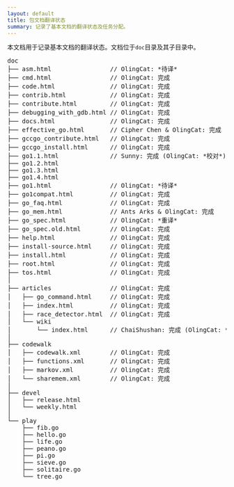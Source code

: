 ```yaml
---
layout: default
title: 包文档翻译状态
summary: 记录了基本文档的翻译状态及任务分配。
---
```


本文档用于记录基本文档的翻译状态。文档位于`doc`目录及其子目录中。

<pre>
doc
├── asm.html                // OlingCat: *待译*
├── cmd.html                // OlingCat: 完成
├── code.html               // OlingCat: 完成
├── contrib.html            // OlingCat: 完成
├── contribute.html         // OlingCat: 完成
├── debugging_with_gdb.html // OlingCat: 完成
├── docs.html               // OlingCat: 完成
├── effective_go.html       // Cipher Chen & OlingCat: 完成
├── gccgo_contribute.html   // OlingCat: 完成
├── gccgo_install.html      // OlingCat: 完成
├── go1.1.html              // Sunny: 完成 (OlingCat: *校对*)
├── go1.2.html
├── go1.3.html
├── go1.4.html
├── go1.html                // OlingCat: *待译*
├── go1compat.html          // OlingCat: 完成
├── go_faq.html             // OlingCat: 完成
├── go_mem.html             // Ants Arks & OlingCat: 完成
├── go_spec.html            // OlingCat: *重译*
├── go_spec.old.html        // OlingCat: 完成
├── help.html               // OlingCat: 完成
├── install-source.html     // OlingCat: 完成
├── install.html            // OlingCat: 完成
├── root.html               // OlingCat: 完成
├── tos.html                // OlingCat: 完成
│
├── articles                // OlingCat: 完成
│   ├── go_command.html     // OlingCat: 完成
│   ├── index.html          // OlingCat: 完成
│   ├── race_detector.html  // OlingCat: 完成
│   └── wiki
│       └── index.html      // ChaiShushan: 完成 (OlingCat: *整理*)
│
├── codewalk
│   ├── codewalk.xml        // OlingCat: 完成
│   ├── functions.xml       // OlingCat: 完成
│   ├── markov.xml          // OlingCat: 完成
│   └── sharemem.xml        // OlingCat: 完成
│
├── devel
│   ├── release.html
│   └── weekly.html
│
└── play
    ├── fib.go
    ├── hello.go
    ├── life.go
    ├── peano.go
    ├── pi.go
    ├── sieve.go
    ├── solitaire.go
    └── tree.go
</pre>
